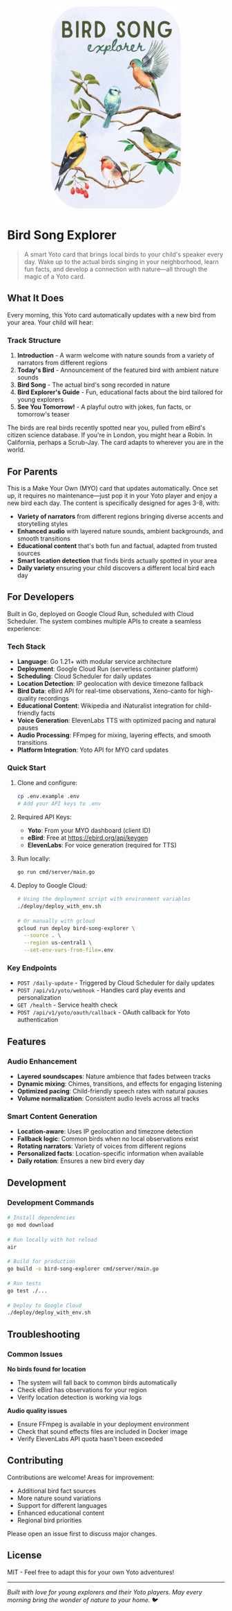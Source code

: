<p align="center">
<img src="assets/cover/custom_cover_transparent_bkg.png" alt="Bird Song Explorer Yoto Cover" width="300"/>
</p>

# Bird Song Explorer 

> A smart Yoto card that brings local birds to your child's speaker every day. Wake up to the actual birds singing in your neighborhood, learn fun facts, and develop a connection with nature—all through the magic of a Yoto card.

## What It Does

Every morning, this Yoto card automatically updates with a new bird from your area. Your child will hear:

### Track Structure
1. **Introduction** - A warm welcome with nature sounds from a variety of narrators from different regions
2. **Today's Bird** - Announcement of the featured bird with ambient nature sounds
3. **Bird Song** - The actual bird's song recorded in nature  
4. **Bird Explorer's Guide** - Fun, educational facts about the bird tailored for young explorers
5. **See You Tomorrow!** - A playful outro with jokes, fun facts, or tomorrow's teaser

The birds are real birds recently spotted near you, pulled from eBird's citizen science database. If you're in London, you might hear a Robin. In California, perhaps a Scrub-Jay. The card adapts to wherever you are in the world.

## For Parents

This is a Make Your Own (MYO) card that updates automatically. Once set up, it requires no maintenance—just pop it in your Yoto player and enjoy a new bird each day. The content is specifically designed for ages 3-8, with:

- **Variety of narrators** from different regions bringing diverse accents and storytelling styles
- **Enhanced audio** with layered nature sounds, ambient backgrounds, and smooth transitions
- **Educational content** that's both fun and factual, adapted from trusted sources
- **Smart location detection** that finds birds actually spotted in your area
- **Daily variety** ensuring your child discovers a different local bird each day

## For Developers

Built in Go, deployed on Google Cloud Run, scheduled with Cloud Scheduler. The system combines multiple APIs to create a seamless experience:

### Tech Stack
- **Language**: Go 1.21+ with modular service architecture
- **Deployment**: Google Cloud Run (serverless container platform)
- **Scheduling**: Cloud Scheduler for daily updates
- **Location Detection**: IP geolocation with device timezone fallback
- **Bird Data**: eBird API for real-time observations, Xeno-canto for high-quality recordings
- **Educational Content**: Wikipedia and iNaturalist integration for child-friendly facts
- **Voice Generation**: ElevenLabs TTS with optimized pacing and natural pauses
- **Audio Processing**: FFmpeg for mixing, layering effects, and smooth transitions
- **Platform Integration**: Yoto API for MYO card updates

### Quick Start

1. Clone and configure:
   ```bash
   cp .env.example .env
   # Add your API keys to .env
   ```

2. Required API Keys:
   - **Yoto**: From your MYO dashboard (client ID)
   - **eBird**: Free at https://ebird.org/api/keygen
   - **ElevenLabs**: For voice generation (required for TTS)

3. Run locally:
   ```bash
   go run cmd/server/main.go
   ```

4. Deploy to Google Cloud:
   ```bash
   # Using the deployment script with environment variables
   ./deploy/deploy_with_env.sh
   
   # Or manually with gcloud
   gcloud run deploy bird-song-explorer \
     --source . \
     --region us-central1 \
     --set-env-vars-from-file=.env
   ```

### Key Endpoints

- `POST /daily-update` - Triggered by Cloud Scheduler for daily updates
- `POST /api/v1/yoto/webhook` - Handles card play events and personalization
- `GET /health` - Service health check
- `POST /api/v1/yoto/oauth/callback` - OAuth callback for Yoto authentication

## Features

### Audio Enhancement
- **Layered soundscapes**: Nature ambience that fades between tracks
- **Dynamic mixing**: Chimes, transitions, and effects for engaging listening
- **Optimized pacing**: Child-friendly speech rates with natural pauses
- **Volume normalization**: Consistent audio levels across all tracks

### Smart Content Generation  
- **Location-aware**: Uses IP geolocation and timezone detection
- **Fallback logic**: Common birds when no local observations exist
- **Rotating narrators**: Variety of voices from different regions
- **Personalized facts**: Location-specific information when available
- **Daily rotation**: Ensures a new bird every day

## Development

### Development Commands
```bash
# Install dependencies
go mod download

# Run locally with hot reload
air

# Build for production
go build -o bird-song-explorer cmd/server/main.go

# Run tests
go test ./...

# Deploy to Google Cloud
./deploy/deploy_with_env.sh
```

## Troubleshooting

### Common Issues

**No birds found for location**
- The system will fall back to common birds automatically
- Check eBird has observations for your region
- Verify location detection is working via logs

**Audio quality issues**
- Ensure FFmpeg is available in your deployment environment
- Check that sound effects files are included in Docker image
- Verify ElevenLabs API quota hasn't been exceeded

## Contributing
Contributions are welcome! Areas for improvement:
- Additional bird fact sources
- More nature sound variations
- Support for different languages
- Enhanced educational content
- Regional bird priorities

Please open an issue first to discuss major changes.

## License

MIT - Feel free to adapt this for your own Yoto adventures! 

---

*Built with love for young explorers and their Yoto players. May every morning bring the wonder of nature to your home.* 🐦
